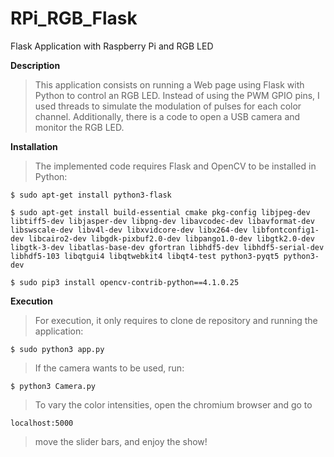 # RPi_RGB_Flask
Flask Application with Raspberry Pi and RGB LED                                                      

**Description**                                                               
> This application consists on running a Web page using Flask with Python to control an RGB LED. Instead of using the PWM GPIO pins, I used threads to simulate the modulation of pulses for each color channel. Additionally, there is a code to open a USB camera and monitor the RGB LED.

**Installation**
> The implemented code requires Flask and OpenCV to be installed in Python:
  ```
  $ sudo apt-get install python3-flask
  
  $ sudo apt-get install build-essential cmake pkg-config libjpeg-dev libtiff5-dev libjasper-dev libpng-dev libavcodec-dev libavformat-dev libswscale-dev libv4l-dev libxvidcore-dev libx264-dev libfontconfig1-dev libcairo2-dev libgdk-pixbuf2.0-dev libpango1.0-dev libgtk2.0-dev libgtk-3-dev libatlas-base-dev gfortran libhdf5-dev libhdf5-serial-dev libhdf5-103 libqtgui4 libqtwebkit4 libqt4-test python3-pyqt5 python3-dev
  
  $ sudo pip3 install opencv-contrib-python==4.1.0.25
  ```

**Execution**
> For execution, it only requires to clone de repository and running the application:
```
$ sudo python3 app.py
```
> If the camera wants to be used, run:
```
$ python3 Camera.py
```
>To vary the color intensities, open the chromium browser and go to 
```
localhost:5000
```
> move the slider bars, and enjoy the show!
